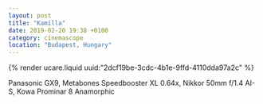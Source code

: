 ```yaml
---
layout: post
title: "Kamilla"
date: 2019-02-20 19:38 +0100
category: cinemascope
location: "Budapest, Hungary"
---
```


{% render ucare.liquid uuid:"2dcf19be-3cdc-4b1e-9ffd-4110dda97a2c" %}

Panasonic GX9, Metabones Speedbooster XL 0.64x, Nikkor 50mm f/1.4 AI-S, Kowa Prominar 8 Anamorphic
